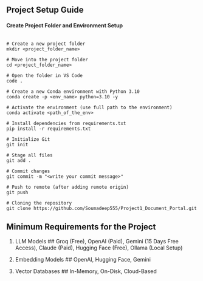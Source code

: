 ## Project Setup Guide

#### Create Project Folder and Environment Setup

```

# Create a new project folder
mkdir <project_folder_name>

# Move into the project folder
cd <project_folder_name>

# Open the folder in VS Code
code .

# Create a new Conda environment with Python 3.10
conda create -p <env_name> python=3.10 -y

# Activate the environment (use full path to the environment)
conda activate <path_of_the_env>

# Install dependencies from requirements.txt
pip install -r requirements.txt

# Initialize Git
git init

# Stage all files
git add .

# Commit changes
git commit -m "<write your commit message>"

# Push to remote (after adding remote origin)
git push

# Cloning the repository
git clone https://github.com/Soumadeep555/Project1_Document_Portal.git

```

## Minimum Requirements for the Project

1. LLM Models ## Groq (Free), OpenAI (Paid), Gemini (15 Days Free Access), Claude (Paid), Hugging Face (Free), Ollama (Local Setup)

2. Embedding Models ## OpenAI, Hugging Face, Gemini

3. Vector Databases ## In-Memory, On-Disk, Cloud-Based

